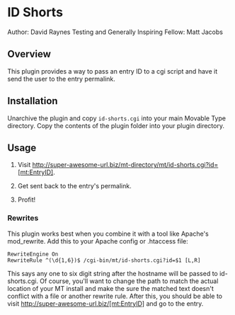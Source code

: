 # ID Shorts

Author: David Raynes
Testing and Generally Inspiring Fellow: Matt Jacobs

## Overview

This plugin provides a way to pass an entry ID to a cgi script and have it send the user to the entry permalink.

## Installation

Unarchive the plugin and copy `id-shorts.cgi` into your main Movable Type directory. Copy the contents of the plugin folder into your plugin directory.

## Usage

1. Visit http://super-awesome-url.biz/mt-directory/mt/id-shorts.cgi?id=[mt:EntryID].

2. Get sent back to the entry's permalink.

3. Profit!

### Rewrites

This plugin works best when you combine it with a tool like Apache's mod_rewrite. Add this to your Apache config or .htaccess file:

    RewriteEngine On
    RewriteRule ^(\d{1,6})$ /cgi-bin/mt/id-shorts.cgi?id=$1 [L,R]

This says any one to six digit string after the hostname will be passed to id-shorts.cgi. Of course, you'll want to change the path to match the actual location of your MT install and make the sure the matched text doesn't conflict with a file or another rewrite rule. After this, you should be able to visit http://super-awesome-url.biz/[mt:EntryID] and go to the entry.
